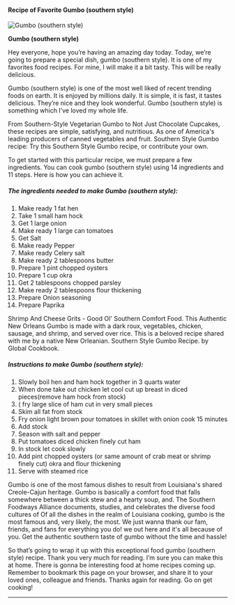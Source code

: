            

#### Recipe of Favorite Gumbo (southern style)

![Gumbo (southern style)](https://img-global.cpcdn.com/recipes/8fbfe2cc86efc6eb/751x532cq70/gumbo-southern-style-recipe-main-photo.jpg)

**Gumbo (southern style)**

Hey everyone, hope you’re having an amazing day today. Today, we’re going to prepare a special dish, gumbo (southern style). It is one of my favorites food recipes. For mine, I will make it a bit tasty. This will be really delicious.

Gumbo (southern style) is one of the most well liked of recent trending foods on earth. It is enjoyed by millions daily. It is simple, it is fast, it tastes delicious. They’re nice and they look wonderful. Gumbo (southern style) is something which I’ve loved my whole life.

From Southern-Style Vegetarian Gumbo to Not Just Chocolate Cupcakes, these recipes are simple, satisfying, and nutritious. As one of America's leading producers of canned vegetables and fruit. Southern Style Gumbo recipe: Try this Southern Style Gumbo recipe, or contribute your own.

To get started with this particular recipe, we must prepare a few ingredients. You can cook gumbo (southern style) using 14 ingredients and 11 steps. Here is how you can achieve it.

##### The ingredients needed to make Gumbo (southern style):

1.  Make ready 1 fat hen
2.  Take 1 small ham hock
3.  Get 1 large onion
4.  Make ready 1 large can tomatoes
5.  Get Salt
6.  Make ready Pepper
7.  Make ready Celery salt
8.  Make ready 2 tablespoons butter
9.  Prepare 1 pint chopped oysters
10.  Prepare 1 cup okra
11.  Get 2 tablespoons chopped parsley
12.  Make ready 2 tablespoons flour thickening
13.  Prepare Onion seasoning
14.  Prepare Paprika

Shrimp And Cheese Grits - Good Ol' Southern Comfort Food. This Authentic New Orleans Gumbo is made with a dark roux, vegetables, chicken, sausage, and shrimp, and served over rice. This is a beloved recipe shared with me by a native New Orleanian. Southern Style Gumbo Recipe. by Global Cookbook.

##### Instructions to make Gumbo (southern style):

1.  Slowly boil hen and ham hock together in 3 quarts water
2.  When done take out chicken let cool cut up breast in diced pieces(remove ham hock from stock)
3.  ( fry large slice of ham cut in very small pieces
4.  Skim all fat from stock
5.  Fry onion light brown pour tomatoes in skillet with onion cook 15 minutes
6.  Add stock
7.  Season with salt and pepper
8.  Put tomatoes diced chicken finely cut ham
9.  In stock let cook slowly
10.  Add pint chopped oysters (or same amount of crab meat or shrimp finely cut) okra and flour thickening
11.  Serve with steamed rice

Gumbo is one of the most famous dishes to result from Louisiana's shared Creole-Cajun heritage. Gumbo is basically a comfort food that falls somewhere between a thick stew and a hearty soup, and. The Southern Foodways Alliance documents, studies, and celebrates the diverse food cultures of Of all the dishes in the realm of Louisiana cooking, gumbo is the most famous and, very likely, the most. We just wanna thank our fam, friends, and fans for everything you do! we out here and it's all because of you. Get the authentic southern taste of gumbo without the time and hassle!

So that’s going to wrap it up with this exceptional food gumbo (southern style) recipe. Thank you very much for reading. I’m sure you can make this at home. There is gonna be interesting food at home recipes coming up. Remember to bookmark this page on your browser, and share it to your loved ones, colleague and friends. Thanks again for reading. Go on get cooking!

* * *